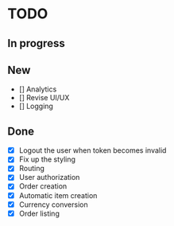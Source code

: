 # TODO

## In progress


## New

- [] Analytics
- [] Revise UI/UX
- [] Logging

## Done

- [x] Logout the user when token becomes invalid
- [x] Fix up the styling
- [x] Routing
- [x] User authorization
- [x] Order creation
- [x] Automatic item creation
- [x] Currency conversion
- [x] Order listing
